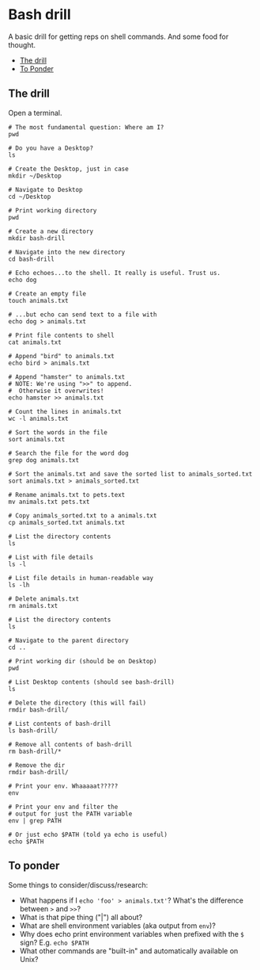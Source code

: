 # Bash drill

A basic drill for getting reps on shell commands. And some food for
thought.

- [The drill](#the-drill)
- [To Ponder](#to-ponder)

## The drill

Open a terminal.

```
# The most fundamental question: Where am I?
pwd

# Do you have a Desktop?
ls

# Create the Desktop, just in case
mkdir ~/Desktop

# Navigate to Desktop
cd ~/Desktop

# Print working directory
pwd

# Create a new directory
mkdir bash-drill

# Navigate into the new directory
cd bash-drill

# Echo echoes...to the shell. It really is useful. Trust us.
echo dog

# Create an empty file
touch animals.txt

# ...but echo can send text to a file with
echo dog > animals.txt

# Print file contents to shell
cat animals.txt

# Append "bird" to animals.txt
echo bird > animals.txt

# Append "hamster" to animals.txt
# NOTE: We're using ">>" to append.
#  Otherwise it overwrites!
echo hamster >> animals.txt

# Count the lines in animals.txt
wc -l animals.txt

# Sort the words in the file
sort animals.txt

# Search the file for the word dog
grep dog animals.txt

# Sort the animals.txt and save the sorted list to animals_sorted.txt
sort animals.txt > animals_sorted.txt

# Rename animals.txt to pets.text
mv animals.txt pets.txt

# Copy animals_sorted.txt to a animals.txt
cp animals_sorted.txt animals.txt

# List the directory contents
ls

# List with file details
ls -l

# List file details in human-readable way
ls -lh

# Delete animals.txt
rm animals.txt

# List the directory contents
ls

# Navigate to the parent directory
cd ..

# Print working dir (should be on Desktop)
pwd

# List Desktop contents (should see bash-drill)
ls

# Delete the directory (this will fail)
rmdir bash-drill/

# List contents of bash-drill
ls bash-drill/

# Remove all contents of bash-drill
rm bash-drill/*

# Remove the dir
rmdir bash-drill/

# Print your env. Whaaaaat?????
env

# Print your env and filter the
# output for just the PATH variable
env | grep PATH

# Or just echo $PATH (told ya echo is useful)
echo $PATH
```

## To ponder

Some things to consider/discuss/research:

- What happens if I `echo 'foo' > animals.txt'`? What's the difference between `>` and `>>`?
- What is that pipe thing ("|") all about?
- What are shell environment variables (aka output from `env`)?
- Why does echo print environment variables when prefixed with the `$`
  sign? E.g. `echo $PATH`
- What other commands are "built-in" and automatically available on Unix?
